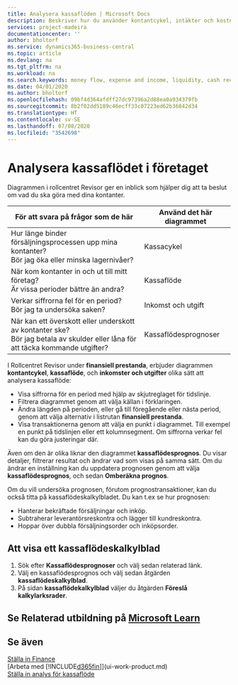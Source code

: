 ```yaml
---
title: Analysera kassaflöden | Microsoft Docs
description: Beskriver hur du använder kontantcykel, intäkter och kostnader, kassaflöde och kassaflödesprognosdiagrammet för att analysera tidigare flöden av likvida medel från och till ditt företag.
services: project-madeira
documentationcenter: ''
author: bholtorf
ms.service: dynamics365-business-central
ms.topic: article
ms.devlang: na
ms.tgt_pltfrm: na
ms.workload: na
ms.search.keywords: money flow, expense and income, liquidity, cash receipts minus cash payments, Cartera
ms.date: 04/01/2020
ms.author: bholtorf
ms.openlocfilehash: 09bf4d364afdff27dc97396a2d88ea0a934379fb
ms.sourcegitcommit: 8b2f02dd5189c46ecff33c07223ed62b36842d34
ms.translationtype: HT
ms.contentlocale: sv-SE
ms.lasthandoff: 07/08/2020
ms.locfileid: "3542698"
---
```

# <a name="analyzing-cash-flow-in-your-company"></a>Analysera kassaflödet i företaget
Diagrammen i rollcentret Revisor ger en inblick som hjälper dig att ta beslut om vad du ska göra med dina kontanter.  

| För att svara på frågor som de här | Använd det här diagrammet |
| --- | --- |
| Hur länge binder försäljningsprocessen upp mina kontanter?</br> Bör jag öka eller minska lagernivåer? |Kassacykel |
| När kom kontanter in och ut till mitt företag?</br> Är vissa perioder bättre än andra? |Kassaflöde |
| Verkar siffrorna fel för en period?</br> Bör jag ta undersöka saken? |Inkomst och utgift |
| När kan ett överskott eller underskott av kontanter ske?</br> Bör jag betala av skulder eller låna för att täcka kommande utgifter? |Kassaflödesprognoser |

I Rollcentret Revisor under **finansiell prestanda**, erbjuder diagrammen **kontantcykel**, **kassaflöde**, och **inkomster och utgifter** olika sätt att analysera kassaflöde:  

* Visa siffrorna för en period med hjälp av skjutreglaget för tidslinje.  
* Filtrera diagrammet genom att välja källan i förklaringen.  
* Ändra längden på perioden, eller gå till föregående eller nästa period, genom att välja alternativ i listrutan **finansiell prestanda**.  
* Visa transaktionerna genom att välja en punkt i diagrammet. Till exempel en punkt på tidslinjen eller ett kolumnsegment. Om siffrorna verkar fel kan du göra justeringar där.  

Även om den är olika liknar den diagrammet **kassaflödesprognos**. Du visar detaljer, filtrerar resultat och ändrar vad som visas på samma sätt. Om du ändrar en inställning kan du uppdatera prognosen genom att välja **kassaflödesprognos**, och sedan **Omberäkna prognos**.

Om du vill undersöka prognosen, förutom prognostransaktioner, kan du också titta på kassaflödeskalkylbladet. Du kan t.ex se hur prognosen:

* Hanterar bekräftade försäljningar och inköp.  
* Subtraherar leverantörsreskontra och lägger till kundreskontra.  
* Hoppar över dubbla försäljningsorder och inköpsorder.  

## <a name="to-view-a-cash-flow-worksheet"></a>Att visa ett kassaflödeskalkylblad
1. Sök efter **Kassaflödesprognoser** och välj sedan relaterad länk.  
2. Välj en kassaflödesprognos och välj sedan åtgärden **kassaflödeskalkylblad**.  
3. På sidan **kassaflödekalkylblad** väljer du åtgärden **Föreslå kalkylarksrader**.  

## <a name="see-related-training-at-microsoft-learn"></a>Se Relaterad utbildning på [Microsoft Learn](/learn/modules/forecast-cash-flow-dynamics-365-business-central/index)

## <a name="see-also"></a>Se även
[Ställa in Finance](finance-setup-finance.md)  
[Arbeta med [!INCLUDE[d365fin](includes/d365fin_md.md)]](ui-work-product.md)  
[Ställa in analys för kassaflöde](finance-setup-cash-flow-analyses.md)  
